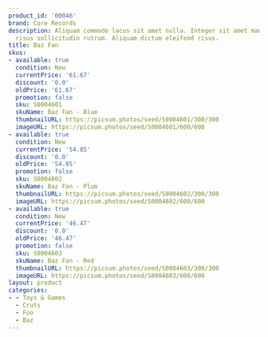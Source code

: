 ```yaml
---
product_id: '00046'
brand: Core Records
description: Aliquam commodo lacus sit amet nulla. Integer sit amet mauris imperdiet
  risus sollicitudin rutrum. Aliquam dictum eleifend risus.
title: Baz Fan
skus:
- available: true
  condition: New
  currentPrice: '61.67'
  discount: '0.0'
  oldPrice: '61.67'
  promotion: false
  sku: S0004601
  skuName: Baz Fan - Blue
  thumbnailURL: https://picsum.photos/seed/S0004601/300/300
  imageURL: https://picsum.photos/seed/S0004601/600/600
- available: true
  condition: New
  currentPrice: '54.85'
  discount: '0.0'
  oldPrice: '54.85'
  promotion: false
  sku: S0004602
  skuName: Baz Fan - Plum
  thumbnailURL: https://picsum.photos/seed/S0004602/300/300
  imageURL: https://picsum.photos/seed/S0004602/600/600
- available: true
  condition: New
  currentPrice: '46.47'
  discount: '0.0'
  oldPrice: '46.47'
  promotion: false
  sku: S0004603
  skuName: Baz Fan - Red
  thumbnailURL: https://picsum.photos/seed/S0004603/300/300
  imageURL: https://picsum.photos/seed/S0004603/600/600
layout: product
categories:
- - Toys & Games
  - Cruts
  - Foo
  - Baz
---
```

